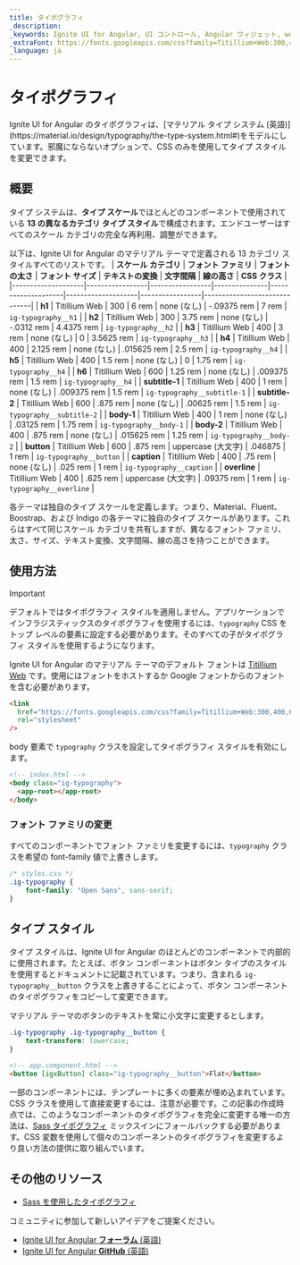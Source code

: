 ```yaml
---
title: タイポグラフィ
_description:
_keywords: Ignite UI for Angular, UI コントロール, Angular ウィジェット, web ウィジェット, UI ウィジェット, Angular, ネイティブ Angular コンポーネント スイート, ネイティブ Angular コントロール, ネイティブ Angular コンポーネント ライブラリ
_extraFont: https://fonts.googleapis.com/css?family=Titillium+Web:300,400,600,700
_language: ja
---
```


# タイポグラフィ

<p class="highlight">Ignite UI for Angular のタイポグラフィは、[マテリアル タイプ システム (英語)](https://material.io/design/typography/the-type-system.html#)をモデルにしています。邪魔にならないオプションで、CSS のみを使用してタイプ スタイルを変更できます。</p>
<div class="divider"></div>

## 概要
タイプ システムは、**タイプ スケール**でほとんどのコンポーネントで使用されている **13 の異なるカテゴリ タイプ スタイル**で構成されます。エンドユーザーはすべてのスケール カテゴリの完全な再利用、調整ができます。

以下は、Ignite UI for Angular のマテリアル テーマで定義される 13 カテゴリ スタイルすべてのリストです。
| **スケール カテゴリ** | **フォント ファミリ** | **フォントの太さ** | **フォント サイズ** | **テキストの変換** | **文字間隔** | **線の高さ** | **CSS クラス**                |
|--------------------|-----------------|-----------------|---------------|--------------------|--------------------|-----------------|------------------------------|
| **h1**             | Titillium Web   | 300             | 6 rem         | none (なし)               | -.09375 rem        | 7 rem           | `ig-typography__h1`         |
| **h2**             | Titillium Web   | 300             | 3.75 rem      | none (なし)               | -.0312 rem         | 4.4375 rem      | `ig-typography__h2`         |
| **h3**             | Titillium Web   | 400             | 3 rem         | none (なし)               | 0                  | 3.5625 rem      | `ig-typography__h3`         |
| **h4**             | Titillium Web   | 400             | 2.125 rem     | none (なし)               | .015625 rem        | 2.5 rem         | `ig-typography__h4`         |
| **h5**             | Titillium Web   | 400             | 1.5 rem       | none (なし)               | 0                  | 1.75 rem        | `ig-typography__h4`         |
| **h6**             | Titillium Web   | 600             | 1.25 rem      | none (なし)               | .009375 rem        | 1.5 rem         | `ig-typography__h4`         |
| **subtitle-1**     | Titillium Web   | 400             | 1 rem         | none (なし)               | .009375 rem        | 1.5 rem         | `ig-typography__subtitle-1` |
| **subtitle-2**     | Titillium Web   | 600             | .875 rem      | none (なし)               | .00625 rem         | 1.5 rem         | `ig-typography__subtitle-2` |
| **body-1**         | Titillium Web   | 400             | 1 rem         | none (なし)               | .03125 rem         | 1.75 rem        | `ig-typography__body-1`     |
| **body-2**         | Titillium Web   | 400             | .875 rem      | none (なし)               | .015625 rem        | 1.25 rem        | `ig-typography__body-2`     |
| **button**         | Titillium Web   | 600             | .875 rem      | uppercase (大文字)          | .046875            | 1 rem           | `ig-typography__button`     |
| **caption**        | Titillium Web   | 400             | .75 rem       | none (なし)               | .025 rem           | 1 rem           | `ig-typography__caption`    |
| **overline**       | Titillium Web   | 400             | .625 rem      | uppercase (大文字)          | .09375 rem         | 1 rem           | `ig-typography__overline`   |

<div class="divider"></div>

各テーマは独自のタイプ スケールを定義します。つまり、Material、Fluent、Boostrap、および Indigo の各テーマに独自のタイプ スケールがあります。これらはすべて同じスケール カテゴリを共有しますが、異なるフォント ファミリ、太さ、サイズ、テキスト変換、文字間隔、線の高さを持つことができます。

## 使用方法
> [!IMPORTANT]
> デフォルトではタイポグラフィ スタイルを適用しません。アプリケーションでインフラジスティックスのタイポグラフィを使用するには、`typography` CSS をトップ レベルの要素に設定する必要があります。そのすべての子がタイポグラフィ スタイルを使用するようになります。

Ignite UI for Angular のマテリアル テーマのデフォルト フォントは [Titillium Web](https://fonts.google.com/selection?selection.family=Titillium+Web:300,400,600,700) です。使用にはフォントをホストするか Google フォントからのフォントを含む必要があります。

```html
<link
  href="https://fonts.googleapis.com/css?family=Titillium+Web:300,400,600,700"
  rel="stylesheet"
/>
```

body 要素で `typography` クラスを設定してタイポグラフィ スタイルを有効にします。

```html
<!-- index.html -->
<body class="ig-typography">
  <app-root></app-root>
</body>
```

### フォント ファミリの変更

すべてのコンポーネントでフォント ファミリを変更するには、`typography` クラスを希望の font-family 値で上書きします。

```css
/* styles.css */
.ig-typography {
    font-family: "Open Sans", sans-serif;
}
```

## タイプ スタイル

タイプ スタイルは、Ignite UI for Angular のほとんどのコンポーネントで内部的に使用されます。たとえば、ボタン コンポーネントはボタン タイプのスタイルを使用するとドキュメントに記載されています。つまり、含まれる `ig-typography__button` クラスを上書きすることによって、ボタン コンポーネントのタイポグラフィをコピーして変更できます。

マテリアル テーマのボタンのテキストを常に小文字に変更するとします。

```css
.ig-typography .ig-typography__button {
    text-transform: lowercase;
}
```

```html
<!-- app.component.html -->
<button [igxButton] class="ig-typography__button">Flat</button>
```

一部のコンポーネントには、テンプレートに多くの要素が埋め込まれています。CSS クラスを使用して直接変更するには、注意が必要です。この記事の作成時点では、このようなコンポーネントのタイポグラフィを完全に変更する唯一の方法は、[Sass タイポグラフィ](./sass/typography.md) ミックスインにフォールバックする必要があります。CSS 変数を使用して個々のコンポーネントのタイポグラフィを変更するより良い方法の提供に取り組んでいます。

<div class="divider"></div>

## その他のリソース

- [Sass を使用したタイポグラフィ](./sass/typography.md)

<div class="divider--half"></div>
コミュニティに参加して新しいアイデアをご提案ください。

- [Ignite UI for Angular **フォーラム** (英語)](https://www.infragistics.com/community/forums/f/ignite-ui-for-angular)
- [Ignite UI for Angular **GitHub** (英語)](https://github.com/IgniteUI/igniteui-angular)
